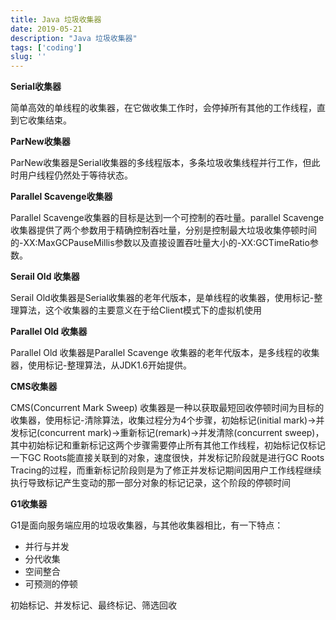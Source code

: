 ```yaml
---
title: Java 垃圾收集器
date: 2019-05-21
description: "Java 垃圾收集器"
tags: ['coding']
slug: ''
---
```


**Serial收集器** 

简单高效的单线程的收集器，在它做收集工作时，会停掉所有其他的工作线程，直到它收集结束。 

**ParNew收集器** 

ParNew收集器是Serial收集器的多线程版本，多条垃圾收集线程并行工作，但此时用户线程仍然处于等待状态。 

**Parallel Scavenge收集器** 

Parallel Scavenge收集器的目标是达到一个可控制的吞吐量。parallel Scavenge 收集器提供了两个参数用于精确控制吞吐量，分别是控制最大垃圾收集停顿时间的-XX:MaxGCPauseMillis参数以及直接设置吞吐量大小的-XX:GCTimeRatio参数。 

**Serail Old 收集器**

Serail Old收集器是Serial收集器的老年代版本，是单线程的收集器，使用标记-整理算法，这个收集器的主要意义在于给Client模式下的虚拟机使用

**Parallel Old 收集器**

Parallel Old 收集器是Parallel Scavenge 收集器的老年代版本，是多线程的收集器，使用标记-整理算法，从JDK1.6开始提供。

**CMS收集器**

CMS(Concurrent Mark Sweep) 收集器是一种以获取最短回收停顿时间为目标的收集器，使用标记-清除算法，收集过程分为4个步骤，初始标记(initial mark)->并发标记(concurrent mark)->重新标记(remark)->并发清除(concurrent sweep)，其中初始标记和重新标记这两个步骤需要停止所有其他工作线程，初始标记仅标记一下GC Roots能直接关联到的对象，速度很快，并发标记阶段就是进行GC Roots Tracing的过程，而重新标记阶段则是为了修正并发标记期间因用户工作线程继续执行导致标记产生变动的那一部分对象的标记记录，这个阶段的停顿时间

**G1收集器**

G1是面向服务端应用的垃圾收集器，与其他收集器相比，有一下特点：

- 并行与并发
- 分代收集
- 空间整合
- 可预测的停顿

初始标记、并发标记、最终标记、筛选回收